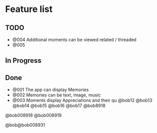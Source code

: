 # Feature list

## TODO
- @004 Additional moments can be viewed related / threaded
- @005 

## In Progress
## Done
- @001 The app can display Memories
- @002 Memories can be text, image, music
- @003 Moments display Appreciations and their qu
@bob12
@bob13
@bob14
@bob15
@bob16
@bob17
@bob8918

@bob008918
@bob008919

@bob@bob008931

<!--
@next[bob008932]
-->
